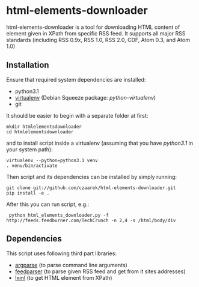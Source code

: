 html-elements-downloader
========================

html-elements-downloader is a tool for downloading HTML content of element
given in XPath from specific RSS feed. It supports all major RSS standards
(including RSS 0.9x, RSS 1.0, RSS 2.0, CDF, Atom 0.3, and Atom 1.0)


Installation
------------

Ensure that required system dependencies are installed:

* python3.1
* [virtualenv](http://www.virtualenv.org/en/latest/index.html) (Debian Squeeze package: *python-virtualenv*)
* git

It should be easier to begin with a separate folder at first:

    mkdir htmlelementsdownloader
    cd htmlelementsdownloader

and to install script inside a virtualenv
(assuming that you have *python3.1* in your system path):

    virtualenv --python=python3.1 venv
    . venv/bin/activate

Then script and its dependencies can be installed by simply running:

    git clone git://github.com/czaarek/html-elements-downloader.git
    pip install -e .

After this you can run script, e.g.:

     python html_elements_downloader.py -f http://feeds.feedburner.com/TechCrunch -n 2,4 -s /html/body/div


Dependencies
------------

This script uses following third part libraries:

* [argparse](http://code.google.com/p/argparse/) (to parse command line arguments)
* [feedparser](http://code.google.com/p/feedparser/) (to parse given RSS feed and get from it sites addresses)
* [lxml](http://lxml.de/) (to get HTML element from XPath)
